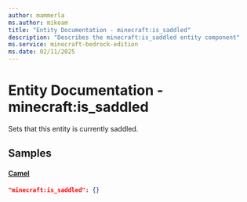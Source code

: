 ```yaml
---
author: mammerla
ms.author: mikeam
title: "Entity Documentation - minecraft:is_saddled"
description: "Describes the minecraft:is_saddled entity component"
ms.service: minecraft-bedrock-edition
ms.date: 02/11/2025 
---
```


# Entity Documentation - minecraft:is_saddled

Sets that this entity is currently saddled.


## Samples

#### [Camel](https://github.com/Mojang/bedrock-samples/tree/preview/behavior_pack/entities/camel.json)


```json
"minecraft:is_saddled": {}
```
